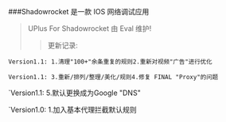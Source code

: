 ###Shadowrocket 是一款 IOS 网络调试应用
>UPlus For Shadowrocket 由 Eval 维护!
>>更新记录:  

`Version1.1: 1.清理"100+"余条重复的规则2.重新对视频"广告"进行优化`  

`Version1.1: 3.重新/排列/整理/美化/规则4.修复 FINAL "Proxy"的问题`  

`Version1.1: 5.默认更换成为Google "DNS"   

`Version1.0: 1.加入基本代理拦截默认规则  
